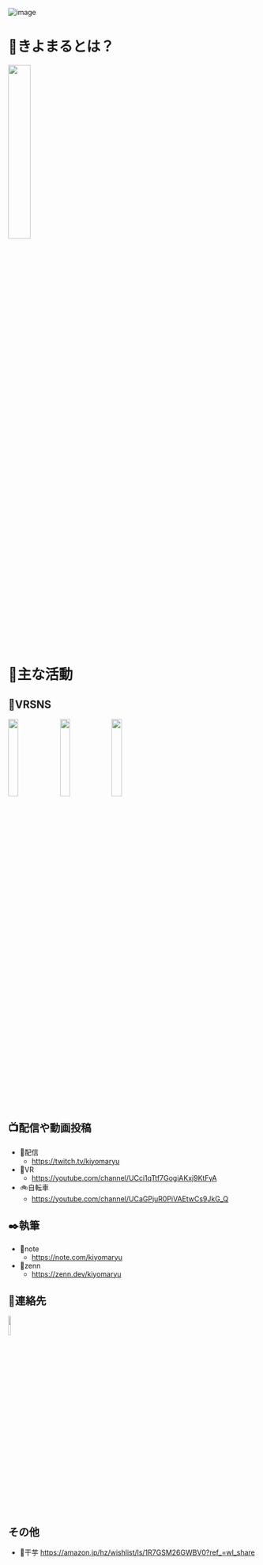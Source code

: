 ![image](https://user-images.githubusercontent.com/24783202/197696902-38eae996-485d-4159-9bc4-d477bb1fb4a6.png)

# 🤔きよまるとは？
<img src="https://user-images.githubusercontent.com/24783202/197695150-51754827-01c8-4caa-bd45-09e7d413f33a.png" width="30%">

# 🚩主な活動

## 🎈VRSNS
<a href="https://vrchat.com/home/user/usr_5a1494eb-5ac9-48b1-a012-3286077fe156" target="_blank" rel="noopener noreferrer"><img src="https://user-images.githubusercontent.com/24783202/197698169-73a78bcf-689b-45ff-921d-a2ae045285f1.png" width="20%"></a>
<a href="https://cluster.mu/u/kiyomaryu" target="_blank" rel="noopener noreferrer"><img src="https://user-images.githubusercontent.com/24783202/197698917-5cdac1c5-41af-4e4d-b682-f5b62ea362de.png" width="20%"></a>
<a href="https://neos.com/" target="_blank" rel="noopener noreferrer"><img src="https://user-images.githubusercontent.com/24783202/197699808-34f238a1-dd85-4eeb-a67b-909e2aab120e.png" width="20%"></a>

## 📺配信や動画投稿
- 🍇配信
  - https://twitch.tv/kiyomaryu
- 🍓VR
  - https://youtube.com/channel/UCci1qTtf7GogiAKxj9KtFyA
- 🚲自転車
  - https://youtube.com/channel/UCaGPjuR0PiVAEtwCs9JkG_Q

## ✒️執筆
- 📗note
  - https://note.com/kiyomaryu
- 📓zenn
  - https://zenn.dev/kiyomaryu

## 📱連絡先
<a href="https://twitter.com/kiyomaryu" target="_blank" rel="noopener noreferrer"><img src="https://user-images.githubusercontent.com/24783202/197701110-ddebfaea-b7b1-41e1-b85c-8407975aa5e8.png" width="10%"></a>




## その他
- 🍠干芋
https://amazon.jp/hz/wishlist/ls/1R7GSM26GWBV0?ref_=wl_share
